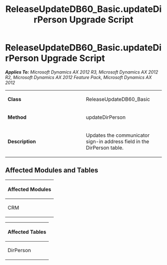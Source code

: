 ﻿---
title: ReleaseUpdateDB60_Basic.updateDirPerson Upgrade Script
TOCTitle: ReleaseUpdateDB60_Basic.updateDirPerson Upgrade Script
ms:assetid: 061d6748-f354-199a-f063-61a7689c370d
ms:mtpsurl: https://msdn.microsoft.com/en-us/library/JJ684729(v=AX.60)
ms:contentKeyID: 49706425
ms.date: 05/18/2015
mtps_version: v=AX.60
---

# ReleaseUpdateDB60\_Basic.updateDirPerson Upgrade Script 


_**Applies To:** Microsoft Dynamics AX 2012 R3, Microsoft Dynamics AX 2012 R2, Microsoft Dynamics AX 2012 Feature Pack, Microsoft Dynamics AX 2012_

<table>
<colgroup>
<col style="width: 50%" />
<col style="width: 50%" />
</colgroup>
<tbody>
<tr class="odd">
<td><p><strong>Class</strong></p></td>
<td><p>ReleaseUpdateDB60_Basic</p></td>
</tr>
<tr class="even">
<td><p><strong>Method</strong></p></td>
<td><p>updateDirPerson</p></td>
</tr>
<tr class="odd">
<td><p><strong>Description</strong></p></td>
<td><p>Updates the communicator sign-in address field in the DirPerson table.</p></td>
</tr>
</tbody>
</table>


## Affected Modules and Tables

<table>
<colgroup>
<col style="width: 100%" />
</colgroup>
<thead>
<tr class="header">
<th><p>Affected Modules</p></th>
</tr>
</thead>
<tbody>
<tr class="odd">
<td><p>CRM</p></td>
</tr>
</tbody>
</table>


<table>
<colgroup>
<col style="width: 100%" />
</colgroup>
<thead>
<tr class="header">
<th><p>Affected Tables</p></th>
</tr>
</thead>
<tbody>
<tr class="odd">
<td><p>DirPerson</p></td>
</tr>
</tbody>
</table>

  


